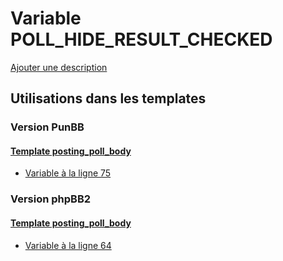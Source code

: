# Variable POLL_HIDE_RESULT_CHECKED
[Ajouter une description](https://fa-tvars.appspot.com/var/POLL_HIDE_RESULT_CHECKED)

## Utilisations dans les templates

### Version PunBB

#### [Template posting_poll_body](punbb/posting_poll_body.md)
* [Variable &agrave; la ligne 75](../punbb/posting_poll_body.tpl#L75)

### Version phpBB2

#### [Template posting_poll_body](subsilver/posting_poll_body.md)
* [Variable &agrave; la ligne 64](../subsilver/posting_poll_body.tpl#L64)